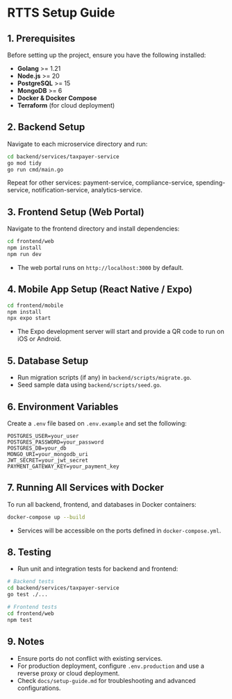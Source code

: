 # RTTS Setup Guide

## 1. Prerequisites

Before setting up the project, ensure you have the following installed:

- **Golang** >= 1.21
- **Node.js** >= 20
- **PostgreSQL** >= 15
- **MongoDB** >= 6
- **Docker & Docker Compose**
- **Terraform** (for cloud deployment)

## 2. Backend Setup

Navigate to each microservice directory and run:

```bash
cd backend/services/taxpayer-service
go mod tidy
go run cmd/main.go
```

Repeat for other services: payment-service, compliance-service, spending-service, notification-service, analytics-service.

## 3. Frontend Setup (Web Portal)

Navigate to the frontend directory and install dependencies:

```bash
cd frontend/web
npm install
npm run dev
```

- The web portal runs on `http://localhost:3000` by default.

## 4. Mobile App Setup (React Native / Expo)

```bash
cd frontend/mobile
npm install
npx expo start
```

- The Expo development server will start and provide a QR code to run on iOS or Android.

## 5. Database Setup

- Run migration scripts (if any) in `backend/scripts/migrate.go`.
- Seed sample data using `backend/scripts/seed.go`.

## 6. Environment Variables

Create a `.env` file based on `.env.example` and set the following:

```
POSTGRES_USER=your_user
POSTGRES_PASSWORD=your_password
POSTGRES_DB=your_db
MONGO_URI=your_mongodb_uri
JWT_SECRET=your_jwt_secret
PAYMENT_GATEWAY_KEY=your_payment_key
```

## 7. Running All Services with Docker

To run all backend, frontend, and databases in Docker containers:

```bash
docker-compose up --build
```

- Services will be accessible on the ports defined in `docker-compose.yml`.

## 8. Testing

- Run unit and integration tests for backend and frontend:

```bash
# Backend tests
cd backend/services/taxpayer-service
go test ./...

# Frontend tests
cd frontend/web
npm test
```

## 9. Notes

- Ensure ports do not conflict with existing services.
- For production deployment, configure `.env.production` and use a reverse proxy or cloud deployment.
- Check `docs/setup-guide.md` for troubleshooting and advanced configurations.

